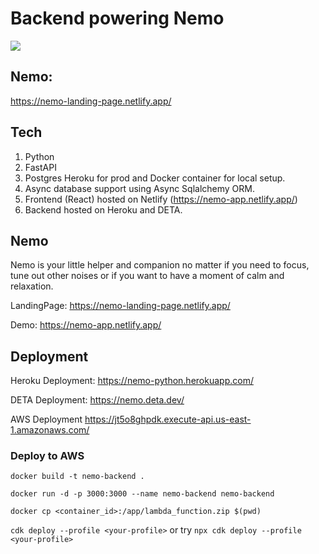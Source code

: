 # Backend powering Nemo

<img src="https://iili.io/tSScHG.png" />

## Nemo:

https://nemo-landing-page.netlify.app/

## Tech

1. Python
2. FastAPI
3. Postgres Heroku for prod and Docker container for local setup.
4. Async database support using Async Sqlalchemy ORM.
5. Frontend (React) hosted on Netlify (https://nemo-app.netlify.app/)
6. Backend hosted on Heroku and DETA.

## Nemo

Nemo is your little helper and companion no matter if you need to focus, tune out other noises or if you want to have a moment of calm and relaxation.

LandingPage: https://nemo-landing-page.netlify.app/

Demo: https://nemo-app.netlify.app/

## Deployment

Heroku Deployment:
https://nemo-python.herokuapp.com/

DETA Deployment:
https://nemo.deta.dev/

AWS Deployment
https://jt5o8ghpdk.execute-api.us-east-1.amazonaws.com/

### Deploy to AWS

```docker build -t nemo-backend .```

```docker run -d -p 3000:3000 --name nemo-backend nemo-backend```

```docker cp <container_id>:/app/lambda_function.zip $(pwd)```

```cdk deploy --profile <your-profile>```
or try
```npx cdk deploy --profile <your-profile>```